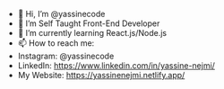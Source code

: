 - 👋 Hi, I’m @yassinecode
- 👀 I’m Self Taught Front-End Developer
- 🌱 I’m currently learning React.js/Node.js
- 📫 How to reach me:
- Instagram: @yassinecode
- LinkedIn: https://www.linkedin.com/in/yassine-nejmi/
- My Website: https://yassinenejmi.netlify.app/
 
<!---
LetsCode20/LetsCode20 is a ✨ special ✨ repository because its `README.md` (this file) appears on your GitHub profile.
You can click the Preview link to take a look at your changes.
--->
